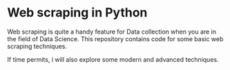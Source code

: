 # Web scraping in Python

Web scraping is quite a handy feature for Data collection when you are in the field of Data Science.
This repository contains code for some basic web scraping techniques.

If time permits, i will also explore some modern and advanced techniques.
